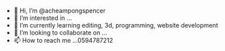 - 👋 Hi, I’m @acheampongspencer
- 👀 I’m interested in ...
- 🌱 I’m currently learning editing, 3d, programming, website development
- 💞️ I’m looking to collaborate on ...
- 📫 How to reach me ...0594787212

<!---
acheampongspencer/acheampongspencer is a ✨ special ✨ repository because its `README.md` (this file) appears on your GitHub profile.
You can click the Preview link to take a look at your changes.
--->

